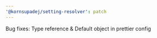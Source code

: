 ```yaml
---
'@kornsupadej/setting-resolver': patch
---
```


Bug fixes: Type reference & Default object in prettier config
